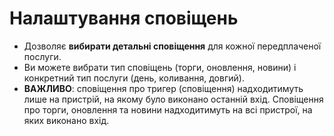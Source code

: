 # **Налаштування сповіщень**
  
 
- Дозволяє **вибирати детальні сповіщення** для кожної передплаченої послуги. 
- Ви можете вибрати тип сповіщень (торги, оновлення, новини) і конкретний тип послуги (день, коливання, довгий).
- **ВАЖЛИВО**: сповіщення про тригер (сповіщення) надходитимуть лише на пристрій, на якому було виконано останній вхід. Сповіщення про торги, оновлення та новини надходитимуть на всі пристрої, на яких виконано вхід.  

